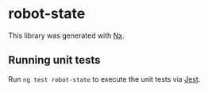 # robot-state

This library was generated with [Nx](https://nx.dev).

## Running unit tests

Run `ng test robot-state` to execute the unit tests via [Jest](https://jestjs.io).
